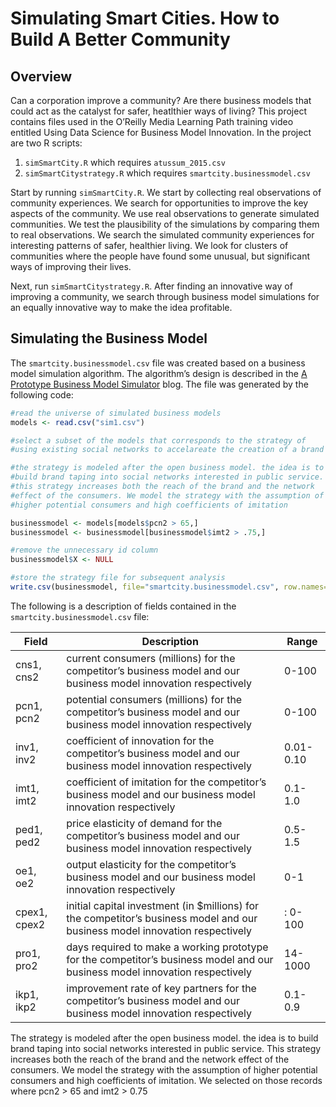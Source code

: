 # Simulating Smart Cities. How to Build A Better Community

## Overview
Can a corporation improve a community? Are there business models that could act as the catalyst for safer, heatlthier ways of living? This project contains files used in the O’Reilly Media Learning Path training video entitled Using Data Science for Business Model Innovation. In the project are two R scripts:

1. `simSmartCity.R` which requires `atussum_2015.csv`
2. `simSmartCitystrategy.R` which requires `smartcity.businessmodel.csv`

Start by running `simSmartCity.R`. We start by collecting real observations of community experiences. We search for opportunities to improve the key aspects of the community. We use real observations to generate simulated communities. We test the plausibility of the simulations by comparing them to real observations. We search the simulated community experiences for interesting patterns of safer, healthier living. We look for clusters of  communities where the people have found some unusual, but significant ways of improving their lives. 

Next, run `simSmartCitystrategy.R`. After finding an innovative way of improving a community, we search through business model simulations for an equally innovative way to make the idea profitable.


## Simulating the Business Model

The `smartcity.businessmodel.csv` file was created based on a business model simulation algorithm. The algorithm’s design is described in the [A Prototype Business Model Simulator](https://blogs.csc.com/2015/04/29/a-prototype-business-model-simulator/) blog. The file was generated by the following code:

```R
#read the universe of simulated business models
models <- read.csv("sim1.csv")

#select a subset of the models that corresponds to the strategy of
#using existing social networks to accelareate the creation of a brand

#the strategy is modeled after the open business model. the idea is to
#build brand taping into social networks interested in public service.
#this strategy increases both the reach of the brand and the network
#effect of the consumers. We model the strategy with the assumption of
#higher potential consumers and high coefficients of imitation

businessmodel <- models[models$pcn2 > 65,]
businessmodel <- businessmodel[businessmodel$imt2 > .75,]

#remove the unnecessary id column
businessmodel$X <- NULL

#store the strategy file for subsequent analysis
write.csv(businessmodel, file="smartcity.businessmodel.csv", row.names=FALSE)
```

The following is a description of fields contained in the `smartcity.businessmodel.csv` file:

Field | Description | Range
--- | --- | ---
cns1, cns2 | current consumers (millions) for the competitor’s business model and our business model innovation respectively | 0-100
pcn1, pcn2 | potential consumers (millions) for the competitor’s business model and our business model innovation respectively | 0-100
inv1, inv2 | coefficient of innovation for the competitor’s business model and our business model innovation respectively | 0.01-0.10
imt1, imt2 | coefficient of imitation for the competitor’s business model and our business model innovation respectively | 0.1-1.0
ped1, ped2 | price elasticity of demand for the competitor’s business model and our business model innovation respectively | 0.5-1.5
oe1, oe2 | output elasticity for the competitor’s business model and our business model innovation respectively | 0-1
cpex1, cpex2 | initial capital investment (in $millions) for the competitor’s business model and our business model innovation respectively |: 0-100
pro1, pro2 | days required to make a working prototype for the competitor’s business model and our business model innovation respectively | 14-1000
ikp1, ikp2 | improvement rate of key partners for the competitor’s business model and our business model innovation respectively | 0.1-0.9

The strategy is modeled after the open business model. the idea is to build brand taping into social networks interested in public service. This strategy increases both the reach of the brand and the network effect of the consumers. We model the strategy with the assumption of higher potential consumers and high coefficients of imitation. We selected on those records where pcn2 > 65 and imt2 > 0.75


